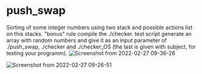 # push_swap
Sorting of some integer numbers using two stack and possible actions list on this stacks.
"bonus" rule compile the ./checker. test script generate an array with random numbers and give it as an input parameter of ./push_swap, ./checker and ./checker_OS (the last is given with subject, for testing your programm).
![Screenshot from 2022-02-27 09-36-26](https://user-images.githubusercontent.com/87668146/155871333-59b39212-fa1f-4676-8915-554f9f8e763b.png)


![Screenshot from 2022-02-27 09-26-51](https://user-images.githubusercontent.com/87668146/155871221-3e2e0cbe-4df8-4fe6-907a-73f5a4355243.png)
